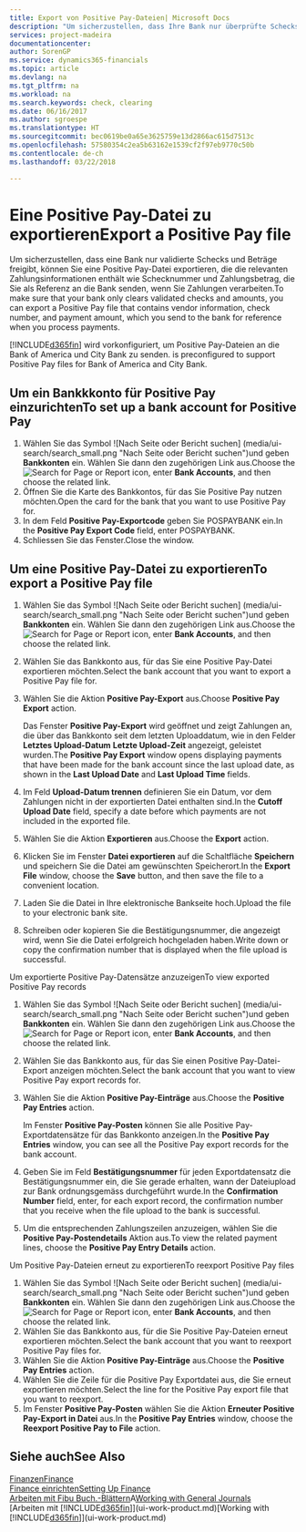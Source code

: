 ```yaml
---
title: Export von Positive Pay-Dateien| Microsoft Docs
description: "Um sicherzustellen, dass Ihre Bank nur überprüfte Schecks und Beträge freigibt, können Sie ihr eine Positive Pay Datei senden, die die Daten für Kreditoren, Schecks und Zahlungsinformationen enthält."
services: project-madeira
documentationcenter: 
author: SorenGP
ms.service: dynamics365-financials
ms.topic: article
ms.devlang: na
ms.tgt_pltfrm: na
ms.workload: na
ms.search.keywords: check, clearing
ms.date: 06/16/2017
ms.author: sgroespe
ms.translationtype: HT
ms.sourcegitcommit: bec0619be0a65e3625759e13d2866ac615d7513c
ms.openlocfilehash: 57580354c2ea5b63162e1539cf2f97eb9770c50b
ms.contentlocale: de-ch
ms.lasthandoff: 03/22/2018

---
```

# <a name="export-a-positive-pay-file"></a><span data-ttu-id="98b72-103">Eine Positive Pay-Datei zu exportieren</span><span class="sxs-lookup"><span data-stu-id="98b72-103">Export a Positive Pay file</span></span>
<span data-ttu-id="98b72-104">Um sicherzustellen, dass eine Bank nur validierte Schecks und Beträge freigibt, können Sie eine Positive Pay-Datei exportieren, die die relevanten Zahlungsinformationen enthält wie Schecknummer und Zahlungsbetrag, die Sie als Referenz an die Bank senden, wenn Sie Zahlungen verarbeiten.</span><span class="sxs-lookup"><span data-stu-id="98b72-104">To make sure that your bank only clears validated checks and amounts, you can export a Positive Pay file that contains vendor information, check number, and payment amount, which you send to the bank for reference when you process payments.</span></span>

[!INCLUDE[d365fin](includes/d365fin_md.md)]<span data-ttu-id="98b72-105"> wird vorkonfiguriert, um Positive Pay-Dateien an die Bank of America und City Bank zu senden.</span><span class="sxs-lookup"><span data-stu-id="98b72-105"> is preconfigured to support Positive Pay files for Bank of America and City Bank.</span></span>

## <a name="to-set-up-a-bank-account-for-positive-pay"></a><span data-ttu-id="98b72-106">Um ein Bankkkonto für Positive Pay einzurichten</span><span class="sxs-lookup"><span data-stu-id="98b72-106">To set up a bank account for Positive Pay</span></span>
1. <span data-ttu-id="98b72-107">Wählen Sie das Symbol ![Nach Seite oder Bericht suchen] (media/ui-search/search_small.png "Nach Seite oder Bericht suchen")und geben **Bankkonten** ein. Wählen Sie dann den zugehörigen Link aus.</span><span class="sxs-lookup"><span data-stu-id="98b72-107">Choose the ![Search for Page or Report](media/ui-search/search_small.png "Search for Page or Report icon") icon, enter **Bank Accounts**, and then choose the related link.</span></span>
2. <span data-ttu-id="98b72-108">Öffnen Sie die Karte des Bankkontos, für das Sie Positive Pay nutzen möchten.</span><span class="sxs-lookup"><span data-stu-id="98b72-108">Open the card for the bank that you want to use Positive Pay for.</span></span>
3. <span data-ttu-id="98b72-109">In dem Feld **Positive Pay-Exportcode** geben Sie POSPAYBANK ein.</span><span class="sxs-lookup"><span data-stu-id="98b72-109">In the **Positive Pay Export Code** field, enter POSPAYBANK.</span></span>
4. <span data-ttu-id="98b72-110">Schliessen Sie das Fenster.</span><span class="sxs-lookup"><span data-stu-id="98b72-110">Close the window.</span></span>

## <a name="to-export-a-positive-pay-file"></a><span data-ttu-id="98b72-111">Um eine Positive Pay-Datei zu exportieren</span><span class="sxs-lookup"><span data-stu-id="98b72-111">To export a Positive Pay file</span></span>
1. <span data-ttu-id="98b72-112">Wählen Sie das Symbol ![Nach Seite oder Bericht suchen] (media/ui-search/search_small.png "Nach Seite oder Bericht suchen")und geben **Bankkonten** ein. Wählen Sie dann den zugehörigen Link aus.</span><span class="sxs-lookup"><span data-stu-id="98b72-112">Choose the ![Search for Page or Report](media/ui-search/search_small.png "Search for Page or Report icon") icon, enter **Bank Accounts**, and then choose the related link.</span></span>
2. <span data-ttu-id="98b72-113">Wählen Sie das Bankkonto aus, für das Sie eine Positive Pay-Datei exportieren möchten.</span><span class="sxs-lookup"><span data-stu-id="98b72-113">Select the bank account that you want to export a Positive Pay file for.</span></span>
3. <span data-ttu-id="98b72-114">Wählen Sie die Aktion **Positive Pay-Export** aus.</span><span class="sxs-lookup"><span data-stu-id="98b72-114">Choose **Positive Pay Export** action.</span></span>

    <span data-ttu-id="98b72-115">Das Fenster **Positive Pay-Export** wird geöffnet und zeigt Zahlungen an, die über das Bankkonto seit dem letzten Uploaddatum, wie in den Felder **Letztes Upload-Datum** **Letzte Upload-Zeit** angezeigt, geleistet wurden.</span><span class="sxs-lookup"><span data-stu-id="98b72-115">The **Positive Pay Export** window opens displaying payments that have been made for the bank account since the last upload date, as shown in the **Last Upload Date** and **Last Upload Time** fields.</span></span>
4. <span data-ttu-id="98b72-116">Im Feld **Upload-Datum trennen** definieren Sie ein Datum, vor dem Zahlungen nicht in der exportierten Datei enthalten sind.</span><span class="sxs-lookup"><span data-stu-id="98b72-116">In the **Cutoff Upload Date** field, specify a date before which payments are not included in the exported file.</span></span>
5. <span data-ttu-id="98b72-117">Wählen Sie die Aktion **Exportieren** aus.</span><span class="sxs-lookup"><span data-stu-id="98b72-117">Choose the **Export** action.</span></span>
6. <span data-ttu-id="98b72-118">Klicken Sie im Fenster **Datei exportieren** auf die Schaltfläche **Speichern** und speichern Sie die Datei am gewünschten Speicherort.</span><span class="sxs-lookup"><span data-stu-id="98b72-118">In the **Export File** window, choose the **Save** button, and then save the file to a convenient location.</span></span>
7. <span data-ttu-id="98b72-119">Laden Sie die Datei in Ihre elektronische Bankseite hoch.</span><span class="sxs-lookup"><span data-stu-id="98b72-119">Upload the file to your electronic bank site.</span></span>
8. <span data-ttu-id="98b72-120">Schreiben oder kopieren Sie die Bestätigungsnummer, die angezeigt wird, wenn Sie die Datei erfolgreich hochgeladen haben.</span><span class="sxs-lookup"><span data-stu-id="98b72-120">Write down or copy the confirmation number that is displayed when the file upload is successful.</span></span>

<span data-ttu-id="98b72-121">Um exportierte Positive Pay-Datensätze anzuzeigen</span><span class="sxs-lookup"><span data-stu-id="98b72-121">To view exported Positive Pay records</span></span>

1. <span data-ttu-id="98b72-122">Wählen Sie das Symbol ![Nach Seite oder Bericht suchen] (media/ui-search/search_small.png "Nach Seite oder Bericht suchen")und geben **Bankkonten** ein. Wählen Sie dann den zugehörigen Link aus.</span><span class="sxs-lookup"><span data-stu-id="98b72-122">Choose the ![Search for Page or Report](media/ui-search/search_small.png "Search for Page or Report icon") icon, enter **Bank Accounts**, and then choose the related link.</span></span>
2. <span data-ttu-id="98b72-123">Wählen Sie das Bankkonto aus, für das Sie einen Positive Pay-Datei-Export anzeigen möchten.</span><span class="sxs-lookup"><span data-stu-id="98b72-123">Select the bank account that you want to view Positive Pay export records for.</span></span>
3. <span data-ttu-id="98b72-124">Wählen Sie die Aktion **Positive Pay-Einträge** aus.</span><span class="sxs-lookup"><span data-stu-id="98b72-124">Choose the **Positive Pay Entries** action.</span></span>

    <span data-ttu-id="98b72-125">Im Fenster **Positive Pay-Posten** können Sie alle Positive Pay-Exportdatensätze für das Bankkonto anzeigen.</span><span class="sxs-lookup"><span data-stu-id="98b72-125">In the **Positive Pay Entries** window, you can see all the Positive Pay export records for the bank account.</span></span>
4. <span data-ttu-id="98b72-126">Geben Sie im Feld **Bestätigungsnummer** für jeden Exportdatensatz die Bestätigungsnummer ein, die Sie gerade erhalten, wann der Dateiupload zur Bank ordnungsgemäss durchgeführt wurde.</span><span class="sxs-lookup"><span data-stu-id="98b72-126">In the **Confirmation Number** field, enter, for each export record, the confirmation number that you receive when the file upload to the bank is successful.</span></span>
5. <span data-ttu-id="98b72-127">Um die entsprechenden Zahlungszeilen anzuzeigen, wählen Sie die **Positive Pay-Postendetails** Aktion aus.</span><span class="sxs-lookup"><span data-stu-id="98b72-127">To view the related payment lines, choose the **Positive Pay Entry Details** action.</span></span>

<span data-ttu-id="98b72-128">Um Positive Pay-Dateien erneut zu exportieren</span><span class="sxs-lookup"><span data-stu-id="98b72-128">To reexport Positive Pay files</span></span>

1. <span data-ttu-id="98b72-129">Wählen Sie das Symbol ![Nach Seite oder Bericht suchen] (media/ui-search/search_small.png "Nach Seite oder Bericht suchen")und geben **Bankkonten** ein. Wählen Sie dann den zugehörigen Link aus.</span><span class="sxs-lookup"><span data-stu-id="98b72-129">Choose the ![Search for Page or Report](media/ui-search/search_small.png "Search for Page or Report icon") icon, enter **Bank Accounts**, and then choose the related link.</span></span>
2. <span data-ttu-id="98b72-130">Wählen Sie das Bankkonto aus, für die Sie Positive Pay-Dateien erneut exportieren möchten.</span><span class="sxs-lookup"><span data-stu-id="98b72-130">Select the bank account that you want to reexport Positive Pay files for.</span></span>
3. <span data-ttu-id="98b72-131">Wählen Sie die Aktion **Positive Pay-Einträge** aus.</span><span class="sxs-lookup"><span data-stu-id="98b72-131">Choose the **Positive Pay Entries** action.</span></span>
4. <span data-ttu-id="98b72-132">Wählen Sie die Zeile für die Positive Pay Exportdatei aus, die Sie erneut  exportieren möchten.</span><span class="sxs-lookup"><span data-stu-id="98b72-132">Select the line for the Positive Pay export file that you want to reexport.</span></span>
5. <span data-ttu-id="98b72-133">Im Fenster **Positive Pay-Posten** wählen Sie die Aktion **Erneuter Positive Pay-Export in Datei** aus.</span><span class="sxs-lookup"><span data-stu-id="98b72-133">In the **Positive Pay Entries** window, choose the **Reexport Positive Pay to File** action.</span></span>

## <a name="see-also"></a><span data-ttu-id="98b72-134">Siehe auch</span><span class="sxs-lookup"><span data-stu-id="98b72-134">See Also</span></span>
[<span data-ttu-id="98b72-135">Finanzen</span><span class="sxs-lookup"><span data-stu-id="98b72-135">Finance</span></span>](finance.md)  
[<span data-ttu-id="98b72-136">Finance einrichten</span><span class="sxs-lookup"><span data-stu-id="98b72-136">Setting Up Finance</span></span>](finance-setup-finance.md)  
<span data-ttu-id="98b72-137">[Arbeiten mit Fibu Buch.-Blättern](ui-work-general-journals.md)A</span><span class="sxs-lookup"><span data-stu-id="98b72-137">[Working with General Journals](ui-work-general-journals.md)</span></span>  
<span data-ttu-id="98b72-138">[Arbeiten mit [!INCLUDE[d365fin](includes/d365fin_md.md)]](ui-work-product.md)</span><span class="sxs-lookup"><span data-stu-id="98b72-138">[Working with [!INCLUDE[d365fin](includes/d365fin_md.md)]](ui-work-product.md)</span></span>

